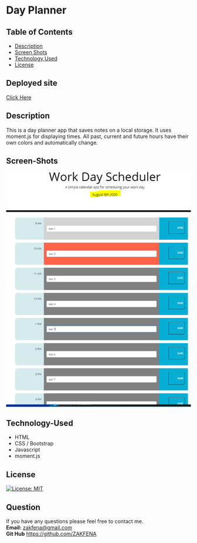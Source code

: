 # Day Planner

## Table of Contents

- [Description](#Description)
- [Screen Shots](#Screen-Shots)
- [Technology Used](#Technology-Used)
- [License](#license)

## Deployed site
[Click Here](https://zakfena.github.io/My-Portfolio//HOMEWORKS/Week-5-DayPlanner/Develop/)

## Description

This is a day planner app that saves notes on a local storage. It uses moment.js for displaying times. All past, current and future hours have their own colors and automatically change. 


## Screen-Shots

![Screen Shot 1](./Assets/working-page.PNG)

## Technology-Used
- HTML
- CSS / Bootstrap
- Javascript
- moment.js

## License

[![License: MIT](https://img.shields.io/badge/License-MIT-yellow.svg)](https://opensource.org/licenses/MIT)

## Question

If you have any questions please feel free to contact me.\
**Email:** zakfena@gmail.com\
**Git Hub** https://github.com/ZAKFENA





